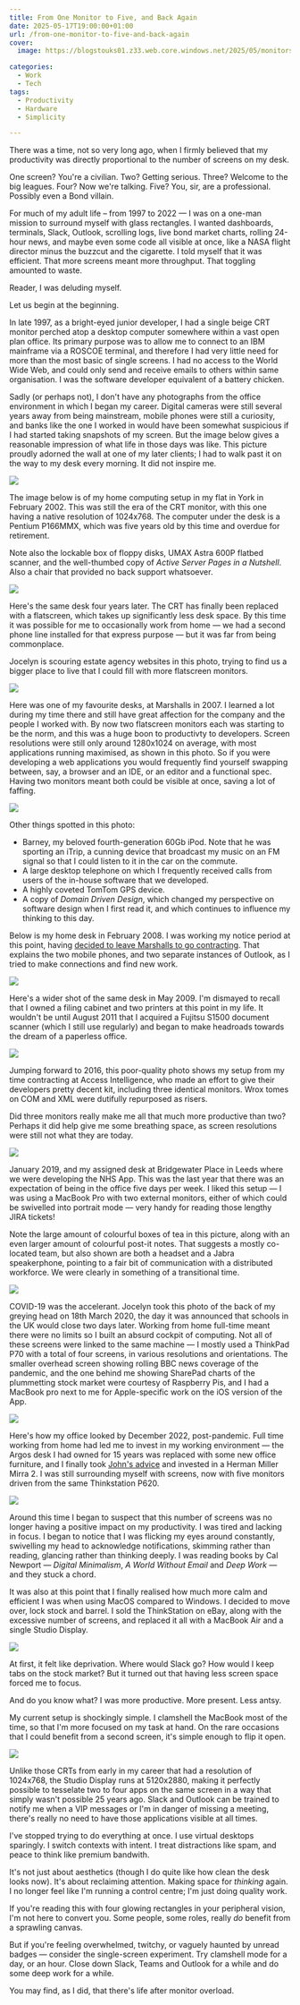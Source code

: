 ```yaml
---
title: From One Monitor to Five, and Back Again
date: 2025-05-17T19:00:00+01:00
url: /from-one-monitor-to-five-and-back-again
cover: 
  image: https://blogstouks01.z33.web.core.windows.net/2025/05/monitors/12_720.jpeg

categories:
  - Work
  - Tech
tags:
  - Productivity
  - Hardware
  - Simplicity

---
```


There was a time, not so very long ago, when I firmly believed that my productivity was directly proportional to the number of screens on my desk.

One screen? You're a civilian. Two? Getting serious. Three? Welcome to the big leagues. Four? Now we're talking. Five? You, sir, are a professional. Possibly even a Bond villain.

For much of my adult life – from 1997 to 2022 — I was on a one-man mission to surround myself with glass rectangles. I wanted dashboards, terminals, Slack, Outlook, scrolling logs, live bond market charts, rolling 24-hour news, and maybe even some code all visible at once, like a NASA flight director minus the buzzcut and the cigarette. I told myself that it was efficient. That more screens meant more throughput. That toggling amounted to waste.

Reader, I was deluding myself.

Let us begin at the beginning.

In late 1997, as a bright-eyed junior developer, I had a single beige CRT monitor perched atop a desktop computer somewhere within a vast open plan office. Its primary purpose was to allow me to connect to an IBM mainframe via a ROSCOE terminal, and therefore I had very little need for more than the most basic of single screens. I had no access to the World Wide Web, and could only send and receive emails to others within same organisation. I was the software developer equivalent of a battery chicken.

Sadly (or perhaps not), I don't have any photographs from the office environment in which I began my career. Digital cameras were still several years away from being mainstream, mobile phones were still a curiosity, and banks like the one I worked in would have been somewhat suspicious if I had started taking snapshots of my screen. But the image below gives a reasonable impression of what life in those days was like. This picture proudly adorned the wall at one of my later clients; I had to walk past it on the way to my desk every morning. It did not inspire me.

[![](https://blogstouks01.z33.web.core.windows.net/2025/05/monitors/07_720.jpeg)](https://blogstouks01.z33.web.core.windows.net/2025/05/monitors/07.jpeg)

The image below is of my home computing setup in my flat in York in February 2002. This was still the era of the CRT monitor, with this one having a native resolution of 1024x768. The computer under the desk is a Pentium P166MMX, which was five years old by this time and overdue for retirement.

Note also the lockable box of floppy disks, UMAX Astra 600P flatbed scanner, and the well-thumbed copy of _Active Server Pages in a Nutshell_. Also a chair that provided no back support whatsoever.

[![](https://blogstouks01.z33.web.core.windows.net/2025/05/monitors/01_720.jpeg)](https://blogstouks01.z33.web.core.windows.net/2025/05/monitors/01.jpeg)

Here's the same desk four years later. The CRT has finally been replaced with a flatscreen, which takes up significantly less desk space. By this time it was possible for me to occasionally work from home — we had a second phone line installed for that express purpose — but it was far from being commonplace.

Jocelyn is scouring estate agency websites in this photo, trying to find us a bigger place to live that I could fill with more flatscreen monitors.

[![](https://blogstouks01.z33.web.core.windows.net/2025/05/monitors/02_720.jpeg)](https://blogstouks01.z33.web.core.windows.net/2025/05/monitors/02.jpeg)

Here was one of my favourite desks, at Marshalls in 2007. I learned a lot during my time there and still have great affection for the company and the people I worked with. By now two flatscreen monitors each was starting to be the norm, and this was a huge boon to productivty to developers. Screen resolutions were still only around 1280x1024 on average, with most applications running maximised, as shown in this photo. So if you were developing a web applications you would frequently find yourself swapping between, say, a browser and an IDE, or an editor and a functional spec. Having two monitors meant both could be visible at once, saving a lot of faffing.

[![](https://blogstouks01.z33.web.core.windows.net/2025/05/monitors/03_720.jpeg)](https://blogstouks01.z33.web.core.windows.net/2025/05/monitors/03.jpeg)

Other things spotted in this photo:

- Barney, my beloved fourth-generation 60Gb iPod. Note that he was sporting an iTrip, a cunning device that broadcast my music on an FM signal so that I could listen to it in the car on the commute.
- A large desktop telephone on which I frequently received calls from users of the in-house software that we developed.
- A highly coveted TomTom GPS device.
- A copy of _Domain Driven Design_, which changed my perspective on software design when I first read it, and which continues to influence my thinking to this day.

Below is my home desk in February 2008. I was working my notice period at this point, having [decided to leave Marshalls to go contracting](https://blog.iannelson.uk/going-for-it/). That explains the two mobile phones, and two separate instances of Outlook, as I tried to make connections and find new work.

[![](https://blogstouks01.z33.web.core.windows.net/2025/05/monitors/04_720.jpeg)](https://blogstouks01.z33.web.core.windows.net/2025/05/monitors/04.jpeg)

Here's a wider shot of the same desk in May 2009. I'm dismayed to recall that I owned a filing cabinet and two printers at this point in my life. It wouldn't be until August 2011 that I acquired a Fujitsu S1500 document scanner (which I still use regularly) and began to make headroads towards the dream of a paperless office.

[![](https://blogstouks01.z33.web.core.windows.net/2025/05/monitors/05_720.jpeg)](https://blogstouks01.z33.web.core.windows.net/2025/05/monitors/05.jpeg)

Jumping forward to 2016, this poor-quality photo shows my setup from my time contracting at Access Intelligence, who made an effort to give their developers pretty decent kit, including three identical monitors. Wrox tomes on COM and XML were dutifully repurposed as risers.

Did three monitors really make me all that much more productive than two? Perhaps it did help give me some breathing space, as screen resolutions were still not what they are today.

[![](https://blogstouks01.z33.web.core.windows.net/2025/05/monitors/06_720.jpeg)](https://blogstouks01.z33.web.core.windows.net/2025/05/monitors/06.jpeg)

January 2019, and my assigned desk at Bridgewater Place in Leeds where we were developing the NHS App. This was the last year that there was an expectation of being in the office five days per week. I liked this setup — I was using a MacBook Pro with two external monitors, either of which could be swivelled into portrait mode — very handy for reading those lengthy JIRA tickets!

Note the large amount of colourful boxes of tea in this picture, along with an even larger amount of colourful post-it notes. That suggests a mostly co-located team, but also shown are both a headset and a Jabra speakerphone, pointing to a fair bit of communication with a distributed workforce. We were clearly in something of a transitional time.

[![](https://blogstouks01.z33.web.core.windows.net/2025/05/monitors/08_720.jpeg)](https://blogstouks01.z33.web.core.windows.net/2025/05/monitors/08.jpeg)

COVID-19 was the accelerant. Jocelyn took this photo of the back of my greying head on 18th March 2020, the day it was announced that schools in the UK would close two days later. Working from home full-time meant there were no limits so I built an absurd cockpit of computing. Not all of these screens were linked to the same machine — I mostly used a ThinkPad P70 with a total of four screens, in various resolutions and orientations. The smaller overhead screen showing rolling BBC news coverage of the pandemic, and the one behind me showing SharePad charts of the plummetting stock market were courtesy of Raspberry Pis, and I had a MacBook pro next to me for Apple-specific work on the iOS version of the App.

[![](https://blogstouks01.z33.web.core.windows.net/2025/05/monitors/09_720.jpeg)](https://blogstouks01.z33.web.core.windows.net/2025/05/monitors/09.jpeg)

Here's how my office looked by December 2022, post-pandemic. Full time working from home had led me to invest in my working environment — the Argos desk I had owned for 15 years was replaced with some new office furniture, and I finally took [John's advice](https://johnsad.ventures/2008/05/07/a-chair-makes-a-hell-of-a-difference/) and invested in a Herman Miller Mirra 2. I was still surrounding myself with screens, now with five monitors driven from the same Thinkstation P620.

[![](https://blogstouks01.z33.web.core.windows.net/2025/05/monitors/10_720.jpeg)](https://blogstouks01.z33.web.core.windows.net/2025/05/monitors/10.jpeg)

Around this time I began to suspect that this number of screens was no longer having a positive impact on my productivity. I was tired and lacking in focus. I began to notice that I was flicking my eyes around constantly, swivelling my head to acknowledge notifications, skimming rather than reading, glancing rather than thinking deeply. I was reading books by Cal Newport — _Digital Minimalism_, _A World Without Email_ and _Deep Work_ — and they stuck a chord.

It was also at this point that I finally realised how much more calm and efficient I was when using MacOS compared to Windows. I decided to move over, lock stock and barrel. I sold the ThinkStation on eBay, along with the excessive number of screens, and replaced it all with a MacBook Air and a single Studio Display.

[![](https://blogstouks01.z33.web.core.windows.net/2025/05/monitors/11_720.jpeg)](https://blogstouks01.z33.web.core.windows.net/2025/05/monitors/11.jpeg)

At first, it felt like deprivation. Where would Slack go? How would I keep tabs on the stock market? But it turned out that having less screen space forced me to focus.

And do you know what? I was more productive. More present. Less antsy.

My current setup is shockingly simple. I clamshell the MacBook most of the time, so that I'm more focused on my task at hand. On the rare occasions that I could benefit from a second screen, it's simple enough to flip it open.

[![](https://blogstouks01.z33.web.core.windows.net/2025/05/monitors/12_720.jpeg)](https://blogstouks01.z33.web.core.windows.net/2025/05/monitors/12.jpeg)

Unlike those CRTs from early in my career that had a resolution of 1024x768, the Studio Display runs at 5120x2880, making it perfectly possible to tesselate two to four apps on the same screen in a way that simply wasn't possible 25 years ago. Slack and Outlook can be trained to notify me when a VIP messages or I'm in danger of missing a meeting, there's really no need to have those applications visible at all times.

I've stopped trying to do everything at once. I use virtual desktops sparingly. I switch contexts with intent. I treat distractions like spam, and peace to think like premium bandwith.

It's not just about aesthetics (though I do quite like how clean the desk looks now). It's about reclaiming attention. Making space for _thinking_ again. I no longer feel like I'm running a control centre; I'm just doing quality work.

If you're reading this with four glowing rectangles in your peripheral vision, I'm not here to convert you. Some people, some roles, really _do_ benefit from a sprawling canvas.

But if you're feeling overwhelmed, twitchy, or vaguely haunted by unread badges — consider the single-screen experiment. Try clamshell mode for a day, or an hour. Close down Slack, Teams and Outlook for a while and do some deep work for a while.

You may find, as I did, that there's life after monitor overload.
